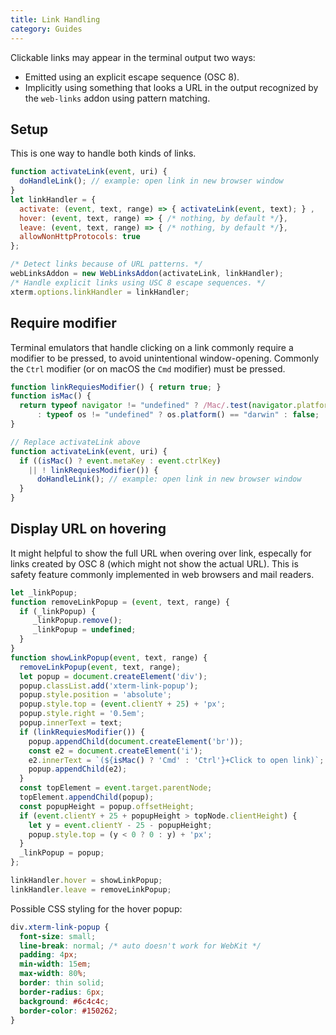 ```yaml
---
title: Link Handling
category: Guides
---
```


Clickable links may appear in the terminal output two ways:

* Emitted using an explicit escape sequence (OSC 8).
* Implicitly using something that looks a URL in the output recognized by the `web-links` addon using pattern matching.

## Setup

This is one way to handle both kinds of links.

```js
function activateLink(event, uri) {
  doHandleLink(); // example: open link in new browser window
}
let linkHandler = {
  activate: (event, text, range) => { activateLink(event, text); } ,
  hover: (event, text, range) => { /* nothing, by default */},
  leave: (event, text, range) => { /* nothing, by default */},
  allowNonHttpProtocols: true
};

/* Detect links because of URL patterns. */
webLinksAddon = new WebLinksAddon(activateLink, linkHandler);
/* Handle explicit links using USC 8 escape sequences. */
xterm.options.linkHandler = linkHandler;
```

## Require modifier

Terminal emulators that handle clicking on a link commonly require a modifier to be pressed, to avoid unintentional window-opening. Commonly the `Ctrl` modifier (or on macOS the `Cmd` modifier) must be pressed.

```js
function linkRequiesModifier() { return true; }
function isMac() {
  return typeof navigator != "undefined" ? /Mac/.test(navigator.platform)
      : typeof os != "undefined" ? os.platform() == "darwin" : false;
}

// Replace activateLink above
function activateLink(event, uri) {
  if ((isMac() ? event.metaKey : event.ctrlKey)
    || ! linkRequiesModifier()) {
      doHandleLink(); // example: open link in new browser window
  }
}
```

## Display URL on hovering

It might helpful to show the full URL when overing over link, especally for links created by OSC 8 (which might not show the actual URL). This is safety feature commonly implemented in web browsers and mail readers.

```js
let _linkPopup;
function removeLinkPopup = (event, text, range) {
  if (_linkPopup) {
     _linkPopup.remove();
     _linkPopup = undefined;
  }
}
function showLinkPopup(event, text, range) {
  removeLinkPopup(event, text, range);
  let popup = document.createElement('div');
  popup.classList.add('xterm-link-popup');
  popup.style.position = 'absolute';
  popup.style.top = (event.clientY + 25) + 'px';
  popup.style.right = '0.5em';
  popup.innerText = text;
  if (linkRequiesModifier()) {
    popup.appendChild(document.createElement('br'));
    const e2 = document.createElement('i');
    e2.innerText = `(${isMac() ? 'Cmd' : 'Ctrl'}+Click to open link)`;
    popup.appendChild(e2);
  }
  const topElement = event.target.parentNode;
  topElement.appendChild(popup);
  const popupHeight = popup.offsetHeight;
  if (event.clientY + 25 + popupHeight > topNode.clientHeight) {
    let y = event.clientY - 25 - popupHeight;
    popup.style.top = (y < 0 ? 0 : y) + 'px';
  }
  _linkPopup = popup;
};

linkHandler.hover = showLinkPopup;
linkHandler.leave = removeLinkPopup;
```

Possible CSS styling for the hover popup:

```css
div.xterm-link-popup {
  font-size: small;
  line-break: normal; /* auto doesn't work for WebKit */
  padding: 4px;
  min-width: 15em;
  max-width: 80%;
  border: thin solid;
  border-radius: 6px;
  background: #6c4c4c;
  border-color: #150262;
}
```
